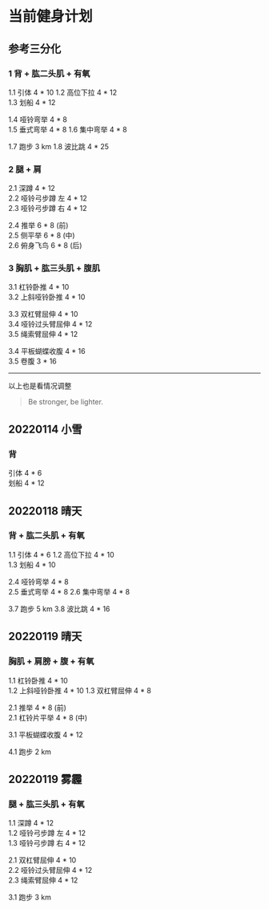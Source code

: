 # 当前健身计划   

## 参考三分化

### 1 背 + 肱二头肌 + 有氧  
1.1 引体 4 * 10 
1.2 高位下拉 4 * 12  
1.3 划船 4 * 12  

1.4 哑铃弯举 4 * 8  
1.5 垂式弯举 4 * 8 
1.6 集中弯举 4 * 8

1.7 跑步 3 km
1.8 波比跳 4 * 25

### 2 腿 + 肩
2.1 深蹲 4 * 12  
2.2 哑铃弓步蹲 左 4 * 12  
2.3 哑铃弓步蹲 右 4 * 12  
 
2.4 推举  6 * 8 (前)   
2.5 侧平举  6 * 8 (中)  
2.6 俯身飞鸟  6 * 8 (后)   

### 3 胸肌 + 肱三头肌 + 腹肌
3.1 杠铃卧推 4 * 10    
3.2 上斜哑铃卧推 4 * 10

3.3 双杠臂屈伸 4 * 10  
3.4 哑铃过头臂屈伸 4 * 12  
3.5 绳索臂屈伸 4 * 12  

3.4 平板蝴蝶收腹 4 * 16  
3.5 卷腹 3 * 16


---
以上也是看情况调整
> Be stronger, be lighter.

## 20220114 小雪

### 背
引体 4 * 6   
划船 4 * 12  


## 20220118 晴天

### 背 + 肱二头肌 + 有氧 
1.1 引体 4 * 6 
1.2 高位下拉 4 * 10  
1.3 划船 4 * 10  

2.4 哑铃弯举 4 * 8  
2.5 垂式弯举 4 * 8 
2.6 集中弯举 4 * 8

3.7 跑步 5 km
3.8 波比跳 4 * 16


## 20220119 晴天

### 胸肌 + 肩膀 + 腹 + 有氧
1.1 杠铃卧推 4 * 10    
1.2 上斜哑铃卧推 4 * 10
1.3 双杠臂屈伸 4 * 8

2.1 推举  4 * 8 (前)   
2.1 杠铃片平举  4 * 8 (中)   

3.1 平板蝴蝶收腹 4 * 12

4.1 跑步 2 km


## 20220119 雾霾

### 腿 + 肱三头肌 + 有氧  
1.1 深蹲 4 * 12  
1.2 哑铃弓步蹲 左 4 * 12  
1.3 哑铃弓步蹲 右 4 * 12  

2.1 双杠臂屈伸 4 * 10  
2.2 哑铃过头臂屈伸 4 * 12  
2.3 绳索臂屈伸 4 * 12 

3.1 跑步 3 km


